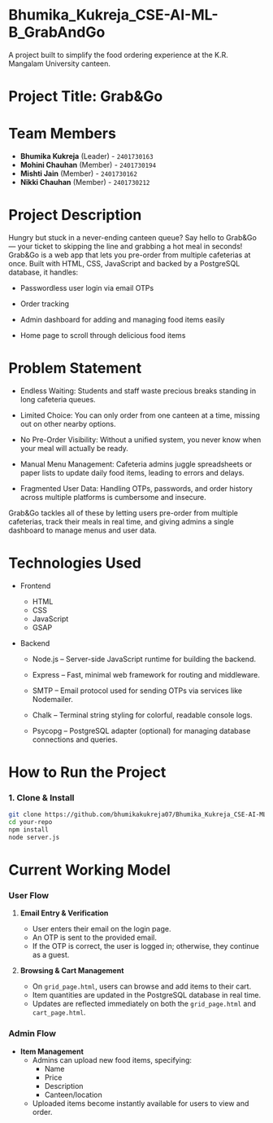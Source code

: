 # Bhumika_Kukreja_CSE-AI-ML-B_GrabAndGo
A project built to simplify the food ordering experience at the K.R. Mangalam University canteen.

# Project Title: Grab&Go

# Team Members
- **Bhumika Kukreja** (Leader) - `2401730163`  
- **Mohini Chauhan** (Member) - `2401730194`  
- **Mishti Jain** (Member) - `2401730162`  
- **Nikki Chauhan** (Member) - `2401730212`

# Project Description

Hungry but stuck in a never-ending canteen queue? Say hello to Grab&Go — your ticket to skipping the line and grabbing a hot meal in seconds!
Grab&Go is a web app that lets you pre-order from multiple cafeterias at once. Built with HTML, CSS, JavaScript and backed by a PostgreSQL database, it handles:

- Passwordless user login via email OTPs

- Order tracking

- Admin dashboard for adding and managing food items easily

- Home page to scroll through delicious food items

# Problem Statement

- Endless Waiting: Students and staff waste precious breaks standing in long cafeteria queues.

- Limited Choice: You can only order from one canteen at a time, missing out on other nearby options.

- No Pre-Order Visibility: Without a unified system, you never know when your meal will actually be ready.

- Manual Menu Management: Cafeteria admins juggle spreadsheets or paper lists to update daily food items, leading to errors and delays.

- Fragmented User Data: Handling OTPs, passwords, and order history across multiple platforms is cumbersome and insecure.

Grab&Go tackles all of these by letting users pre-order from multiple cafeterias, track their meals in real time, and giving admins a single dashboard to manage menus and user data.

# Technologies Used

- Frontend
  - HTML
  - CSS
  - JavaScript
  - GSAP
  
- Backend
  - Node.js – Server-side JavaScript runtime for building the backend.

  - Express – Fast, minimal web framework for routing and middleware.

  - SMTP – Email protocol used for sending OTPs via services like Nodemailer.

  - Chalk – Terminal string styling for colorful, readable console logs.

  - Psycopg – PostgreSQL adapter (optional) for managing database connections and queries.

# How to Run the Project

### 1. Clone & Install
```bash
git clone https://github.com/bhumikakukreja07/Bhumika_Kukreja_CSE-AI-ML-B_GrabAndGo.git
cd your-repo
npm install
node server.js
```

# Current Working Model

### User Flow
1. **Email Entry & Verification**  
   - User enters their email on the login page.  
   - An OTP is sent to the provided email.  
   - If the OTP is correct, the user is logged in; otherwise, they continue as a guest.

2. **Browsing & Cart Management**  
   - On `grid_page.html`, users can browse and add items to their cart.  
   - Item quantities are updated in the PostgreSQL database in real time.  
   - Updates are reflected immediately on both the `grid_page.html` and `cart_page.html`.

### Admin Flow
- **Item Management**  
  - Admins can upload new food items, specifying:  
    - Name  
    - Price  
    - Description  
    - Canteen/location  
  - Uploaded items become instantly available for users to view and order.
